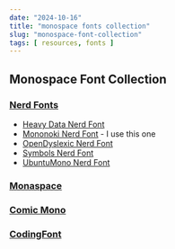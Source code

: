 ```yaml
---
date: "2024-10-16"
title: "monospace fonts collection"
slug: "monospace-font-collection"
tags: [ resources, fonts ]
---
```




## Monospace Font Collection

### [Nerd Fonts][1]
* [Heavy Data Nerd Font][2]
* [Mononoki Nerd Font][3] - I use this one
* [OpenDyslexic Nerd Font][4]
* [Symbols Nerd Font][5]
* [UbuntuMono Nerd Font][6]

### [Monaspace][7]

### [Comic Mono][8]

### [CodingFont][9]


  [1]: https://www.nerdfonts.com/font-downloads
  [2]: https://github.com/ryanoasis/nerd-fonts/releases/download/v3.2.1/HeavyData.zip
  [3]: https://github.com/ryanoasis/nerd-fonts/releases/download/v3.2.1/Mononoki.zip
  [4]: https://github.com/ryanoasis/nerd-fonts/releases/download/v3.2.1/OpenDyslexic.zip
  [5]: https://github.com/ryanoasis/nerd-fonts/releases/download/v3.2.1/NerdFontsSymbolsOnly.zip
  [6]: https://github.com/ryanoasis/nerd-fonts/releases/download/v3.2.1/UbuntuMono.zip
  [7]: https://monaspace.githubnext.com/
  [8]: https://dtinth.github.io/comic-mono-font/
  [9]: https://www.codingfont.com/

